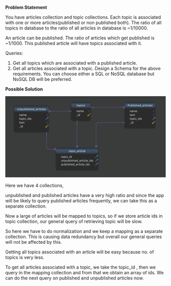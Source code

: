 **Problem Statement**

You have articles collection and topic collections. Each topic is associated with one or more
articles(published or non published both). The ratio of all topics in database to the ratio of all
articles in database is ~1/10000.

An article can be published. The ratio of articles which get published is ~1/1000.
This published article will have topics associated with it.

Queries:
1. Get all topics which are associated with a published article.
2. Get all articles associated with a topic.
Design a Schema for the above requirements.
You can choose either a SQL or NoSQL database but NoSQL DB will be preferred.

**Possible Solution**

![](schema.png)

Here we have 4 collections,
 
 unpublished and published articles have a very high ratio and since the app will be likely to query published articles frequently, we can take this as a separate collection.
 
 Now a large of articles will be mapped to topics, so if we store article ids in topic collection, our general query of retrieving topic will be slow.
 
 So here we have to do normalization and we keep a mapping as a separate collection.
This is causing data redundancy but overall our general queries will not be affected by this.

Getting all topics associated with an article will be easy because no. of topics is very less.

To get all articles associated with a topic, we take the topic_id , then we query in the mapping collection and from that we obtain an array of ids.
We can do the next query on published and unpublished articles now.